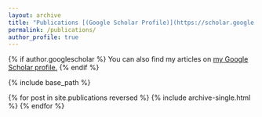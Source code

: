 ```yaml
---
layout: archive
title: "Publications [(Google Scholar Profile)](https://scholar.google.co.uk/citations?user=wNaWUWEAAAAJ&hl=en)"
permalink: /publications/
author_profile: true
---
```


{% if author.googlescholar %}
  You can also find my articles on <u><a href="{{https://scholar.google.co.uk/citations?user=wNaWUWEAAAAJ&hl=en}">my Google Scholar profile</a>.</u>
{% endif %}

{% include base_path %}

{% for post in site.publications reversed %}
  {% include archive-single.html %}
{% endfor %}
